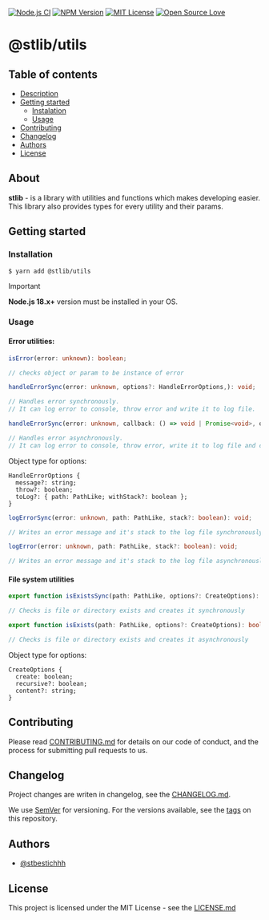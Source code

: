 [![Node.js CI](https://github.com/stbestichhh/stlib-utils/actions/workflows/node.js.yml/badge.svg)](https://github.com/stbestichhh/stlib-utils/actions/workflows/node.js.yml)
[![NPM Version](https://img.shields.io/npm/v/@stlib/utils)](https://www.npmjs.com/package/@stlib/utils)
[![MIT License](https://img.shields.io/badge/License-MIT-green.svg)](LICENSE)
[![Open Source Love](https://badges.frapsoft.com/os/v1/open-source.svg?v=103)](https://github.com/ellerbrock/open-source-badges/)

# @stlib/utils

## Table of contents

* [Description](#about)
* [Getting started](#getting-started)
  * [Instalation](#installation)
  * [Usage](#usage)
* [Contributing](#contributing)
* [Changelog](#changelog)
* [Authors](#authors)
* [License](#license)

## About

**stlib** - is a library with utilities and functions which makes developing easier. This library
also provides types for every utility and their params.

## Getting started

### Installation

```shell
$ yarn add @stlib/utils
```

> [!IMPORTANT]
> **Node.js 18.x+** version must be installed in your OS.

### Usage

#### Error utilities:
```TypeScript
isError(error: unknown): boolean;

// checks object or param to be instance of error
```

```TypeScript
handleErrorSync(error: unknown, options?: HandleErrorOptions,): void;

// Handles error synchronously.
// It can log error to console, throw error and write it to log file.
```

```TypeScript
handleErrorSync(error: unknown, callback: () => void | Promise<void>, options?: HandleErrorOptions,): Promise<void>;

// Handles error asynchronously.
// It can log error to console, throw error, write it to log file and calls a callback before error will be thrown.
```

Object type for options:
```
HandleErrorOptions {
  message?: string;
  throw?: boolean;
  toLog?: { path: PathLike; withStack?: boolean }; 
}
```

```TypeScript
logErrorSync(error: unknown, path: PathLike, stack?: boolean): void;

// Writes an error message and it's stack to the log file synchronously
```

```TypeScript
logError(error: unknown, path: PathLike, stack?: boolean): void;

// Writes an error message and it's stack to the log file asynchronously
```

#### File system utilities

```TypeScript
export function isExistsSync(path: PathLike, options?: CreateOptions): boolean;

// Checks is file or directory exists and creates it synchronously
```

```TypeScript
export function isExists(path: PathLike, options?: CreateOptions): boolean;

// Checks is file or directory exists and creates it asynchronously
```

Object type for options:
```
CreateOptions {
  create: boolean;
  recursive?: boolean;
  content?: string;
}
```

## Contributing

Please read [CONTRIBUTING.md](CONTRIBUTING.md) for details on our code of conduct, and the process for submitting pull requests to us.

## Changelog

Project changes are writen in changelog, see the [CHANGELOG.md](CHANGELOG.md).

We use [SemVer](https://semver.org/) for versioning.
For the versions available, see the [tags](https://github.com/stbestichhh/stlib-utils/tags) on this repository.

## Authors

- [@stbestichhh](https://www.github.com/stbestichhh)

## License

This project is licensed under the MIT License - see the [LICENSE.md](LICENSE)
